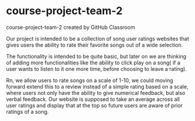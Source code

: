 # course-project-team-2
course-project-team-2 created by GitHub Classroom

Our project is intended to be a collection of song user ratings websites that gives users the ability to rate their favorite songs out of a wide selection.

The functionality is intended to be quite basic, but later on we are thinking of adding more functionalities like the ability to click play on a song(
if a user wants to listen to it one more time, before choosing to leave a rating).

Rn, we allow users to rate songs on a scale of 1-10, we could moving forward extend this to a review instead of a simple rating based on a scale, where users
not only have the ability to give numerical feedback, but also verbal feedback. Our website is supposed to take an average across all user ratings and 
display that at the top so future users are aware of prior ratings of a song.


